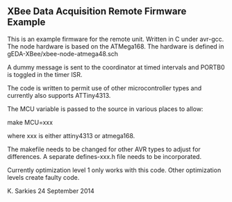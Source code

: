 XBee Data Acquisition Remote Firmware Example
---------------------------------------------

This is an example firmware for the remote unit. Written in C under avr-gcc.
The node hardware is based on the ATMega168. The hardware is defined in
gEDA-XBee/xbee-node-atmega48.sch

A dummy message is sent to the coordinator at timed intervals and PORTB0 is
toggled in the timer ISR.

The code is written to permit use of other microcontroller types and currently
also supports ATTiny4313.

The MCU variable is passed to the source in various places to allow:

make MCU=xxx

where xxx is either attiny4313 or atmega168.

The makefile needs to be changed for other AVR types to adjust for differences.
A separate defines-xxx.h file needs to be incorporated.

Currently optimization level 1 only works with this code. Other optimization
levels create faulty code.

K. Sarkies
24 September 2014


